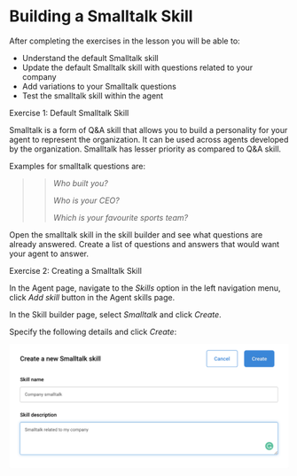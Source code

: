 # Building a Smalltalk Skill	

After completing the exercises in the lesson you will be able to:

- Understand the default Smalltalk skill
- Update the default Smalltalk skill with questions related to your company
- Add variations to your Smalltalk questions
- Test the smalltalk skill within the agent

Exercise 1: Default Smalltalk Skill

Smalltalk is a form of Q&A skill that allows you to build a personality for your agent
to represent the organization. It can be used across agents developed by the organization.
Smalltalk has lesser priority as compared to Q&A skill.

Examples for smalltalk questions are:

>> _Who built you?_
>>
>> _Who is your CEO?_
>>
>> _Which is your favourite sports team?_

Open the smalltalk skill in the skill builder and see what questions are already answered.
Create a list of questions and answers that would want your agent to answer.

Exercise 2: Creating a Smalltalk Skill

In the Agent page, navigate to the _Skills_ option in the left navigation menu,
click _Add skill_ button in the Agent skills page.

In the Skill builder page, select _Smalltalk_ and click _Create_.

Specify the following details and click _Create_: 

![New Smalltalk skill dialog](contents/smalltalk/images/smalltalk-create-dialog.png)

